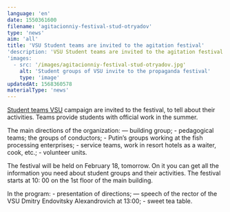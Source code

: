 ```yaml
---
language: 'en'
date: 1550361600
filename: 'agitacionniy-festival-stud-otryadov'
type: 'news'
aim: 'all'
title: 'VSU Student teams are invited to the agitation festival'
'description: 'VSU Student teams are invited to the agitation festival'
'images:
  - src: '/images/agitacionniy-festival-stud-otryadov.jpg'
    alt: 'Student groups of VSU invite to the propaganda festival'
    type: 'image'
updatedAt: 1568360578
materialType: 'news'
---
```

[Student teams VSU](https://vk.com/sovsu) campaign are invited to the festival, to tell about their activities. Teams provide students with official work in the summer.

The main directions of the organization: — building group; - pedagogical teams; the groups of conductors; - Putin’s groups working at the fish processing enterprises; - service teams, work in resort hotels as a waiter, cook, etc.; - volunteer units.

The festival will be held on February 18, tomorrow. On it you can get all the information you need about student groups and their activities. The festival starts at 10: 00 on the 1st floor of the main building.

In the program: - presentation of directions; — speech of the rector of the VSU Dmitry Endovitsky Alexandrovich at 13:00; - sweet tea table.
